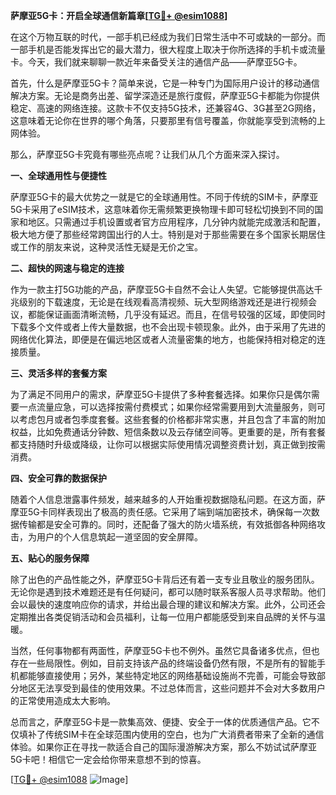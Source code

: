**萨摩亚5G卡：开启全球通信新篇章[[TG💪+ @esim1088](https://t.me/s/esim1088)]**

在这个万物互联的时代，一部手机已经成为我们日常生活中不可或缺的一部分。而一部手机是否能发挥出它的最大潜力，很大程度上取决于你所选择的手机卡或流量卡。今天，我们就来聊聊一款近年来备受关注的通信产品——萨摩亚5G卡。

首先，什么是萨摩亚5G卡？简单来说，它是一种专门为国际用户设计的移动通信解决方案。无论是商务出差、留学深造还是旅行度假，萨摩亚5G卡都能为你提供稳定、高速的网络连接。这款卡不仅支持5G技术，还兼容4G、3G甚至2G网络，这意味着无论你在世界的哪个角落，只要那里有信号覆盖，你就能享受到流畅的上网体验。

那么，萨摩亚5G卡究竟有哪些亮点呢？让我们从几个方面来深入探讨。

**一、全球通用性与便捷性**

萨摩亚5G卡的最大优势之一就是它的全球通用性。不同于传统的SIM卡，萨摩亚5G卡采用了eSIM技术，这意味着你无需频繁更换物理卡即可轻松切换到不同的国家和地区。只需通过手机设置或者官方应用程序，几分钟内就能完成激活和配置，极大地方便了那些经常跨国出行的人士。特别是对于那些需要在多个国家长期居住或工作的朋友来说，这种灵活性无疑是无价之宝。

**二、超快的网速与稳定的连接**

作为一款主打5G功能的产品，萨摩亚5G卡自然不会让人失望。它能够提供高达千兆级别的下载速度，无论是在线观看高清视频、玩大型网络游戏还是进行视频会议，都能保证画面清晰流畅，几乎没有延迟。而且，在信号较强的区域，即使同时下载多个文件或者上传大量数据，也不会出现卡顿现象。此外，由于采用了先进的网络优化算法，即便是在偏远地区或者人流量密集的地方，也能保持相对稳定的连接质量。

**三、灵活多样的套餐方案**

为了满足不同用户的需求，萨摩亚5G卡提供了多种套餐选择。如果你只是偶尔需要一点流量应急，可以选择按需付费模式；如果你经常需要用到大流量服务，则可以考虑包月或者包季度套餐。这些套餐的价格都非常实惠，并且包含了丰富的附加权益，比如免费通话分钟数、短信条数以及云存储空间等。更重要的是，所有套餐都支持随时升级或降级，让你可以根据实际使用情况调整资费计划，真正做到按需消费。

**四、安全可靠的数据保护**

随着个人信息泄露事件频发，越来越多的人开始重视数据隐私问题。在这方面，萨摩亚5G卡同样表现出了极高的责任感。它采用了端到端加密技术，确保每一次数据传输都是安全可靠的。同时，还配备了强大的防火墙系统，有效抵御各种网络攻击，为用户的个人信息筑起一道坚固的安全屏障。

**五、贴心的服务保障**

除了出色的产品性能之外，萨摩亚5G卡背后还有着一支专业且敬业的服务团队。无论你是遇到技术难题还是有任何疑问，都可以随时联系客服人员寻求帮助。他们会以最快的速度响应你的请求，并给出最合理的建议和解决方案。此外，公司还会定期推出各类促销活动和会员福利，让每一位用户都能感受到来自品牌的关怀与温暖。

当然，任何事物都有两面性，萨摩亚5G卡也不例外。虽然它具备诸多优点，但也存在一些局限性。例如，目前支持该产品的终端设备仍然有限，不是所有的智能手机都能够直接使用；另外，某些特定地区的网络基础设施尚不完善，可能会导致部分地区无法享受到最佳的使用效果。不过总体而言，这些问题并不会对大多数用户的正常使用造成太大影响。

总而言之，萨摩亚5G卡是一款集高效、便捷、安全于一体的优质通信产品。它不仅填补了传统SIM卡在全球范围内使用的空白，也为广大消费者带来了全新的通信体验。如果你正在寻找一款适合自己的国际漫游解决方案，那么不妨试试萨摩亚5G卡吧！相信它一定会给你带来意想不到的惊喜。

[[TG💪+ @esim1088](https://t.me/s/esim1088) ![Image](https://i.postimg.cc/4NQfJmqS/Snipaste-2025-05-13-00-14-12.png)]